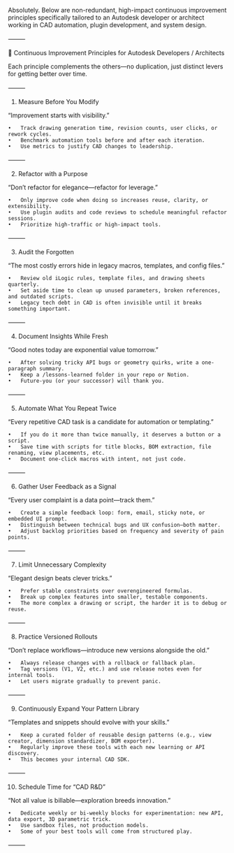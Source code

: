 Absolutely. Below are non-redundant, high-impact continuous improvement principles specifically tailored to an Autodesk developer or architect working in CAD automation, plugin development, and system design.

⸻

🔄 Continuous Improvement Principles for Autodesk Developers / Architects

Each principle complements the others—no duplication, just distinct levers for getting better over time.

⸻

1. Measure Before You Modify

“Improvement starts with visibility.”

	•	Track drawing generation time, revision counts, user clicks, or rework cycles.
	•	Benchmark automation tools before and after each iteration.
	•	Use metrics to justify CAD changes to leadership.

⸻

2. Refactor with a Purpose

“Don’t refactor for elegance—refactor for leverage.”

	•	Only improve code when doing so increases reuse, clarity, or extensibility.
	•	Use plugin audits and code reviews to schedule meaningful refactor sessions.
	•	Prioritize high-traffic or high-impact tools.

⸻

3. Audit the Forgotten

“The most costly errors hide in legacy macros, templates, and config files.”

	•	Review old iLogic rules, template files, and drawing sheets quarterly.
	•	Set aside time to clean up unused parameters, broken references, and outdated scripts.
	•	Legacy tech debt in CAD is often invisible until it breaks something important.

⸻

4. Document Insights While Fresh

“Good notes today are exponential value tomorrow.”

	•	After solving tricky API bugs or geometry quirks, write a one-paragraph summary.
	•	Keep a /lessons-learned folder in your repo or Notion.
	•	Future-you (or your successor) will thank you.

⸻

5. Automate What You Repeat Twice

“Every repetitive CAD task is a candidate for automation or templating.”

	•	If you do it more than twice manually, it deserves a button or a script.
	•	Save time with scripts for title blocks, BOM extraction, file renaming, view placements, etc.
	•	Document one-click macros with intent, not just code.

⸻

6. Gather User Feedback as a Signal

“Every user complaint is a data point—track them.”

	•	Create a simple feedback loop: form, email, sticky note, or embedded UI prompt.
	•	Distinguish between technical bugs and UX confusion—both matter.
	•	Adjust backlog priorities based on frequency and severity of pain points.

⸻

7. Limit Unnecessary Complexity

“Elegant design beats clever tricks.”

	•	Prefer stable constraints over overengineered formulas.
	•	Break up complex features into smaller, testable components.
	•	The more complex a drawing or script, the harder it is to debug or reuse.

⸻

8. Practice Versioned Rollouts

“Don’t replace workflows—introduce new versions alongside the old.”

	•	Always release changes with a rollback or fallback plan.
	•	Tag versions (V1, V2, etc.) and use release notes even for internal tools.
	•	Let users migrate gradually to prevent panic.

⸻

9. Continuously Expand Your Pattern Library

“Templates and snippets should evolve with your skills.”

	•	Keep a curated folder of reusable design patterns (e.g., view creator, dimension standardizer, BOM exporter).
	•	Regularly improve these tools with each new learning or API discovery.
	•	This becomes your internal CAD SDK.

⸻

10. Schedule Time for “CAD R&D”

“Not all value is billable—exploration breeds innovation.”

	•	Dedicate weekly or bi-weekly blocks for experimentation: new API, data export, 3D parametric trick.
	•	Use sandbox files, not production models.
	•	Some of your best tools will come from structured play.

⸻
